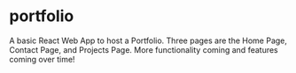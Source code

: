 # portfolio

A basic React Web App to host a Portfolio. Three pages are the Home Page, Contact Page, and Projects Page. More functionality coming and features coming over time!
